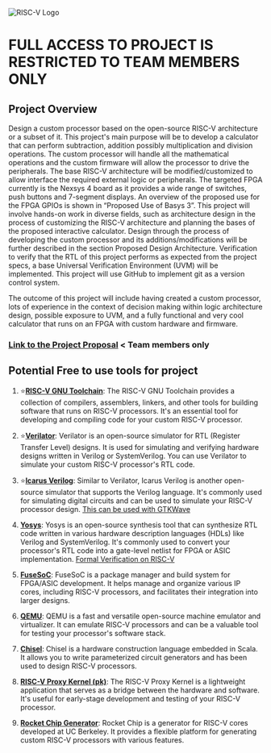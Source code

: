 ![RISC-V Logo](https://riscv.org/wp-content/uploads/2020/06/riscv-color.svg)

# FULL ACCESS TO PROJECT IS RESTRICTED TO TEAM MEMBERS ONLY

## Project Overview

Design a custom processor based on the open-source RISC-V architecture or a subset of it. This project's main purpose will be to develop a calculator that can perform subtraction, addition possibly multiplication and division operations. The custom processor will handle all the mathematical operations and the custom firmware will allow the processor to drive the peripherals. The base RISC-V architecture will be modified/customized to allow interface the required external logic or peripherals.
The targeted FPGA currently is the Nexsys 4 board as it provides a wide range of switches, push buttons and 7-segment displays. An overview of the proposed use for the FPGA GPIOs is shown in “Proposed Use of Basys 3”. This project will involve hands-on work in diverse fields, such as architecture design in the process of customizing the RISC-V architecture and planning the bases of the proposed interactive calculator. Design through the process of developing the custom processor and its additions/modifications will be further described in the section Proposed Design Architecture. Verification to verify that the RTL of this project performs as expected from the project specs, a base Universal Verification Environment (UVM) will be implemented. This project will use GitHub to implement git as a version control system.

The outcome of this project will include having created a custom processor, lots of experience in the context of decision making within logic architecture design, possible exposure to UVM, and a fully functional and very cool calculator that runs on an FPGA with custom hardware and firmware. 

### [Link to the Project Proposal](https://clarkson0-my.sharepoint.com/:w:/g/personal/schumae_clarkson_edu/EUdUE70viBBCvmclsxku4SABC-uydwZhRiyyJ6euBa7byQ?e=wxUaMR) < Team members only
## Potential Free to use tools for project 

1. ⭐[**RISC-V GNU Toolchain**](https://github.com/riscv-collab/riscv-gnu-toolchain): The RISC-V GNU Toolchain provides a collection of compilers, assemblers, linkers, and other tools for building software that runs on RISC-V processors. It's an essential tool for developing and compiling code for your custom RISC-V processor.

2. ⭐[**Verilator**](https://verilator.org/guide/latest/install.html): Verilator is an open-source simulator for RTL (Register Transfer Level) designs. It is used for simulating and verifying hardware designs written in Verilog or SystemVerilog. You can use Verilator to simulate your custom RISC-V processor's RTL code.

3. ⭐[**Icarus Verilog**](https://github.com/steveicarus/iverilog): Similar to Verilator, Icarus Verilog is another open-source simulator that supports the Verilog language. It's commonly used for simulating digital circuits and can be used to simulate your RISC-V processor design. [This can be used with GTKWave](https://www.youtube.com/watch?app=desktop&v=3Xm6fgKAO94)

4. [**Yosys**](https://yosyshq.net/yosys/): Yosys is an open-source synthesis tool that can synthesize RTL code written in various hardware description languages (HDLs) like Verilog and SystemVerilog. It's commonly used to convert your processor's RTL code into a gate-level netlist for FPGA or ASIC implementation. [Formal Verification on RISC-V](https://github.com/YosysHQ/riscv-formal)

5. [**FuseSoC**](http://fusesoc.net/): FuseSoC is a package manager and build system for FPGA/ASIC development. It helps manage and organize various IP cores, including RISC-V processors, and facilitates their integration into larger designs.

6. [**QEMU**](https://www.qemu.org/): QEMU is a fast and versatile open-source machine emulator and virtualizer. It can emulate RISC-V processors and can be a valuable tool for testing your processor's software stack.

7. [**Chisel**](https://www.chisel-lang.org/): Chisel is a hardware construction language embedded in Scala. It allows you to write parameterized circuit generators and has been used to design RISC-V processors.

8. [**RISC-V Proxy Kernel (pk)**](https://github.com/riscv-software-src/riscv-pk): The RISC-V Proxy Kernel is a lightweight application that serves as a bridge between the hardware and software. It's useful for early-stage development and testing of your RISC-V processor.

9. [**Rocket Chip Generator**](https://github.com/chipsalliance/rocket-chip): Rocket Chip is a generator for RISC-V cores developed at UC Berkeley. It provides a flexible platform for generating custom RISC-V processors with various features.


